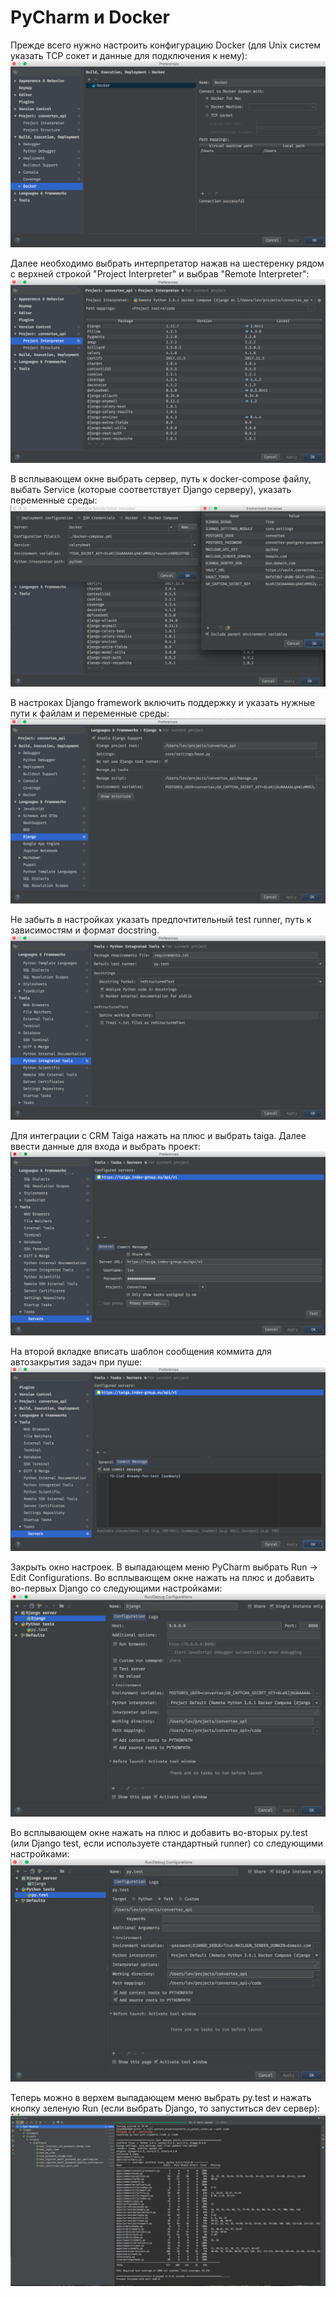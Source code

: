 # PyCharm и Docker

Прежде всего нужно настроить конфигурацию Docker (для Unix систем указать TCP сокет и данные для подключения к нему):
![alt text](images/pycharm-docker-build.png)

Далее необходимо выбрать интерпретатор нажав на шестеренку рядом с верхней строкой "Project Interpreter" и выбрав "Remote Interpreter":
![alt text](images/pycharm-remote-list.png)

В всплывающем окне выбрать сервер, путь к docker-compose файлу, выбать Service (которые соответствует Django серверу), указать переменные среды:
![alt text](images/pycharm-remote-settings.png)

В настроках Django framework включить поддержку и указать нужные пути к файлам и переменные среды:
![alt text](images/pycharm-django-framework.png)

Не забыть в настройках указать предпочтительный test runner, путь к зависимостям и формат docstring.
![alt text](images/pycharm-integrated-tools.png)

Для интеграции с CRM Taiga нажать на плюс и выбрать taiga. Далее ввести данные для входа и выбрать проект:
![alt text](images/pycharm-tasks-server.png)

На второй вкладке вписать шаблон сообщения коммита для автозакрытия задач при пуше:
![alt text](images/pycharm-tasks-commit.png)

Закрыть окно настроек. В выпадающем меню PyCharm выбрать Run -> Edit Configurations. Во всплывающем окне нажать на плюс и добавить во-первых Django со следующими настройками:
![alt text](images/pycharm-django-build.png)

Во всплывающем окне нажать на плюс и добавить во-вторых py.test (или Django test, если используете стандартный runner) со следующими настройками:
![alt text](images/pycharm-pytest-build.png)

Теперь можно в верхем выпадающем меню выбрать py.test и нажать кнопку зеленую Run (если выбрать Django, то запуститься dev сервер):
![alt text](images/pycharm-tests-run.png)
